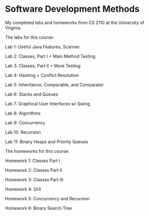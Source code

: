 # Software Development Methods

My completed labs and homeworks from CS 2110 at the University of Virginia.

The labs for this course:

Lab 1: Useful Java Features, Scanner

Lab 2: Classes, Part I + Main Method Testing

Lab 3: Classes, Part II + More Testing

Lab 4: Hashing + Conflict Resolution

Lab 5: Inheritance, Comparable, and Comparator

Lab 6: Stacks and Queues

Lab 7: Graphical User Interfaces w/ Swing

Lab 8: Algorithms

Lab 9: Concurrency

Lab 10: Recursion

Lab 11: Binary Heaps and Priority Queues

The homeworks for this course:

Homework 1: Classes Part I

Homework 2: Classes Part II

Homework 3: Classes Part III

Homework 4: GUI

Homework 5: Concurrency and Recursion

Homework 6: Binary Search Tree
